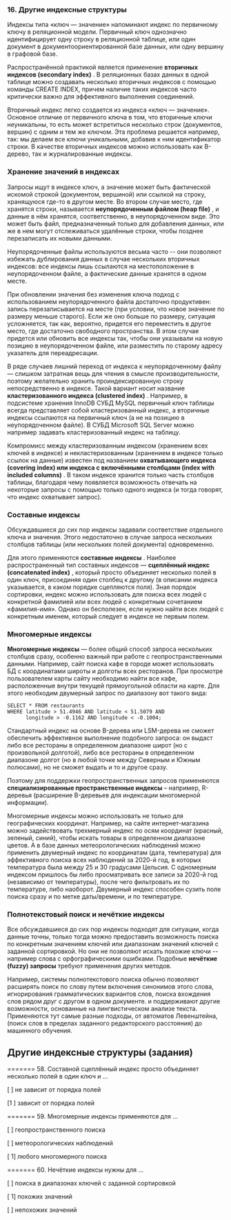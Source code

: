 ### 16. Другие индексные структуры

Индексы типа «ключ — значение» напоминают индекс по первичному ключу в реляционной модели. Первичный ключ однозначно идентифицирует одну строку в реляционной таблице, или один документ в документоориентированной базе данных, или одну вершину в графовой базе.

Распространённой практикой является применение  **вторичных индексов (secondary index)** . В реляционных базах данных в одной таблице можно создавать несколько вторичных индексов с помощью команды CREATE INDEX, причем наличие таких индексов часто критически важно для эффективного выполнения соединений.

Вторичный индекс легко создается из индекса «ключ — значение». Основное отличие от первичного ключа в том, что вторичные ключи неуникальны, то есть может встретиться несколько строк (документов, вершин) с одним и тем же ключом. Эта проблема решается например, так: мы делаем все ключи уникальными, добавив к ним идентификатор строки. В качестве вторичных индексов можно использовать как B-дерево, так и журналированные индексы.


### Хранение значений в индексах

Запросы ищут в индексе ключ, а значение может быть фактической искомой строкой (документом, вершиной) или ссылкой на строку, хранящуюся где-то в другом месте. Во втором случае место, где хранятся строки, называется  **неупорядоченным файлом (heap file)** , и данные в нём хранятся, соответственно, в неупорядоченном виде. Это может быть файл, предназначенный только для добавления данных, или же в нем могут отслеживаться удалённые строки, чтобы позднее перезаписать их новыми данными.

Неупорядоченные файлы используются весьма часто -- они позволяют избежать дублирования данных в случае нескольких вторичных индексов: все индексы лишь ссылаются на местоположение в неупорядоченном файле, а фактические данные хранятся в одном месте.

При обновлении значения без изменения ключа подход с использованием неупорядоченного файла достаточно продуктивен: запись перезаписывается на месте (при условии, что новое значение по размеру меньше старого). Если же оно больше по размеру, ситуация усложняется, так как, вероятно, придется его переместить в другое место, где достаточно свободного пространства. В этом случае придется или обновить все индексы так, чтобы они указывали на новую позицию в неупорядоченном файле, или разместить по старому адресу указатель для переадресации.

В ряде случаев лишний переход от индекса к неупорядоченному файлу — слишком затратная вещь для чтения в смысле производительности, поэтому желательно хранить проиндексированную строку непосредственно в индексе. Такой вариант носит название  **кластеризованного индекса (clustered index)** . Например, в подсистеме хранения InnoDB СУБД MySQL первичный ключ таблицы всегда представляет собой кластеризованный индекс, а вторичные индексы ссылаются на первичный ключ (а не на позицию в неупорядоченном файле). В СУБД Microsoft SQL Server можно например задавать кластеризованный индекс на таблицу.

Компромисс между кластеризованным индексом (хранением всех ключей в индексе) и некластеризованным (хранением в индексе только ссылок на данные) известен под названием  **охватывающего индекса (covering index) или индекса с включёнными столбцами (index with included columns)** . В таком индексе хранится только часть столбцов таблицы, благодаря чему появляется возможность отвечать на некоторые запросы с помощью только одного индекса (и тогда говорят, что индекс охватывает запрос).


### Составные индексы

Обсуждавшиеся до сих пор индексы задавали соответствие отдельного ключа и значения. Этого недостаточно в случае запроса нескольких столбцов таблицы (или нескольких полей документа) одновременно.

Для этого применяются  **составные индексы** . Наиболее распространенный тип составных индексов —  **сцеплённый индекс (concatenated index)** , который просто объединяет несколько полей в один ключ, присоединяя один столбец к другому (в описании индекса указывается, в каком порядке сцепляются поля). Зная порядок сортировки, индекс можно использовать для поиска всех людей с конкретной фамилией или всех людей с конкретным сочетанием «фамилия-имя». Однако он бесполезен, если нужно найти всех людей с конкретным именем, который следует в индексе не первым полем.


### Многомерные индексы

**Многомерные индексы** — более общий способ запроса нескольких столбцов сразу, особенно важный при работе с геопространственными данными. Например, сайт поиска кафе в городе может использовать БД с координатами широты и долготы всех ресторанов. При просмотре пользователем карты сайту необходимо найти все кафе, расположенные внутри текущей прямоугольной области на карте. Для этого необходим двумерный запрос по диапазону вот такого вида:

```
SELECT * FROM restaurants 
WHERE latitude > 51.4946 AND latitude < 51.5079 AND 
      longitude > -0.1162 AND longitude < -0.1004;
```

Стандартный индекс на основе B-дерева или LSM-дерева не сможет обеспечить эффективное выполнение подобного запроса: он выдаст либо все рестораны в определенном диапазоне широт (но с произвольной долготой), либо все рестораны в определенном диапазоне долгот (но в любой точке между Северным и Южным полюсами), но не сможет выдать и то и другое сразу.

Поэтому для поддержки геопространственных запросов применяются **специализированные пространственные индексы** – например, R-деревья (расширение B-деревьев для индексации многомерной информации).

Многомерные индексы можно использовать не только для географических координат. Например, на сайте интернет-магазина можно задействовать трехмерный индекс по осям координат (красный, зеленый, синий), чтобы искать товары в определенном диапазоне цветов. А в базе данных метеорологических наблюдений можно применить двумерный индекс по координатам (дата, температура) для эффективного поиска всех наблюдений за 2020-й год, в которых температура была между 25 и 30 градусами Цельсия. С одномерным индексом пришлось бы либо просматривать все записи за 2020-й год (независимо от температуры), после чего фильтровать их по температуре, либо наоборот. Двумерный индекс способен сузить поле поиска сразу и по метке даты/времени, и по температуре.



### Полнотекстовый поиск и нечёткие индексы

Все обсуждавшиеся до сих пор индексы подходят для ситуации, когда данные точны, только тогда можно предоставить возможность поиска по конкретным значениям ключей или диапазонам значений ключей с заданной сортировкой. Но они не позволяют искать похожие ключи -- например слова с орфографическими ошибками. Подобные **нечёткие (fuzzy) запросы** требуют применения других методов.

Например, системы полнотекстового поиска обычно позволяют расширять поиск по слову путем включения синонимов этого слова, игнорирования грамматических вариантов слов, поиска вхождения слов рядом друг с другом в одном документе. и поддерживают другие возможности, основанные на лингвистическом анализе текста. Применяются тут самые разные подходы, от автоматов Левенштейна, (поиск слов в пределах заданного редакторского расстояния) до машинного обучения.


## Другие индексные структуры (задания)

======= 58. Составной сцеплённый индекс просто объединяет несколько полей в один ключ и ...

[ ] не зависит от порядка полей

[1 ] зависит от порядка полей

======= 59. Многомерные индексы применяются для ...

[ ] геопространственного поиска

[ ] метеорологических наблюдений

[ 1] любого многомерного поиска

======= 60. Нечёткие индексы нужны для ...

[ ] поиска в диапазонах ключей с заданной сортировкой

[ 1] похожих значений

[ ] непохожих значений
